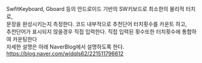 SwfitKeyboard, Gboard 등의 안드로이드 기반의 SW키보드로 최소한의 물리적 터치로,</br>
문장을 완성시키는지 측정한다. 코드 내부적으로 추천단어 터치횟수를 카운트 하고,</br>
추천단어가 표시되지 않을경우 직접 입력한다. 직접 입력된 횟수또한 터치횟수에 통합하여 카운팅한다</br>
자세한 설명은 아래 NaverBlog에서 설명하도록 한다.
https://blog.naver.com/wjdqls62/221511796612
